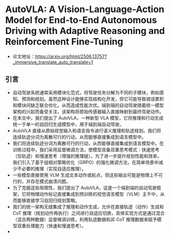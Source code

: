 # AutoVLA: A Vision-Language-Action Model for End-to-End Autonomous Driving with Adaptive Reasoning and Reinforcement Fine-Tuning
- 论文地址：https://arxiv.org/html/2506.13757?_immersive_translate_auto_translate=1

## 引言
- 自动驾驶系统通常采用模块化范式，将驾驶任务分解为不同的子模块，例如感知、预测和规划。虽然这种设计能够实现结构化开发，但它可能导致错误累积和模块间缺乏联合优化，从而造成性能次优。端到端的自动驾驶随着统一模型架构的兴起而备受关注，该架构将原始传感器输入直接映射到最终驾驶动作。
- 在本文中，我们提出了 AutoVLA，一种新型 VLA 模型，它将推理和行动生成统一于单一的自回归生成模型中，用于端到端自动驾驶。
- AutoVLA 直接从原始视觉输入和语言指令进行语义推理和轨迹规划。我们将连续轨迹分词为离散可行的行动，从而能够直接集成到语言模型中。
- 我们将连续轨迹分词为离散可行的行动，从而能够直接集成到语言模型中。在训练过程中，我们采用监督微调方法，使模型具备双重思考模式：快速思考（仅轨迹）和慢速思考（增强的推理链）。为了进一步提升规划性能和效率，我们引入了基于组相对策略优化（GRPO）的强化微调方法，在简单场景中减少不必要的推理（实现自适应推理）。
- 一些模型直接使用 VLM 生成文本动作或航点，但这些输出可能是物理上不可行的，并存在模式崩溃问题。
- 为了克服这些局限性，我们提出了 AutoVLA，这是一个端到端的自动驾驶框架，它将物理动作标记直接集成到预训练的视觉语言模型（VLM）主干中，从而能够直接学习自回归规划策略。
- 我们的统一架构无缝集成了推理和动作生成，允许在直接轨迹（动作）生成和 CoT 推理（规划动作再执行）之间进行自适应切换，具体实现方式是通过混合（混合两种数据）监督微调训练，利用轨迹数据和非 CoT 推理数据来赋予模型双重处理能力（快速和慢速思考）。
- 
